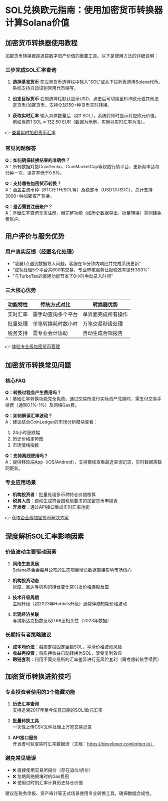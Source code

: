 # SOL兑换欧元指南：使用加密货币转换器计算Solana价值

## 加密货币转换器使用教程

加密货币转换器是追踪数字资产价值的重要工具。以下是使用方法的详细说明：

### 三步完成SOL汇率查询
1. **选择基准货币**
   在左侧货币选择栏中输入"SOL"或从下拉列表选择Solana代币。系统支持自动识别常用代币缩写。

2. **设定目标货币**
   右侧选择栏默认显示USD，点击后可切换至EUR欧元或其他法定货币/加密货币。支持全球150+种货币实时转换。

3. **获取实时汇率**
   输入具体数量后（如1 SOL），系统将即时显示对应欧元价值。例如当前1 SOL ≈ 132.50 EUR（数据为示例，实际以实时汇率为准）。

👉 [查看实时加密货币汇率](https://bit.ly/okx_welcome)

### 常见问题解答
**Q：如何确保转换结果的准确性？**  
A：所有数据对接CoinGecko、CoinMarketCap等权威行情平台，更新频率达每分钟一次，误差率低于0.5%。

**Q：支持哪些加密货币转换？**  
A：涵盖主流币种（BTC/ETH/SOL等）及稳定币（USDT/USDC），总计支持3000+种加密资产互换。

**Q：是否需要注册账户？**  
A：基础汇率查询无需注册，但完整功能（如历史数据导出、批量转换）需创建免费账户。

## 用户评价与服务优势

### 用户真实反馈（经匿名化处理）
- "凌晨1点遇到数据导入问题，客服在15分钟内响应并完成系统更新"
- "成功处理5个平台共600笔交易，专业审核服务让报税效率提升300%"
- "与TurboTax的直连功能节省了8小时手动录入时间"

### 三大核心优势
| 功能特性 | 传统方式对比 | 转换器优势 |
|---------|-------------|-----------|
| 实时汇率 | 需手动查询多个平台 | 单界面完成所有操作 |
| 批量处理 | 单笔转换耗时数小时 | 万笔交易秒级处理 |
| 税务支持 | 需专业会计协助 | 自动生成合规报告 |

👉 [体验专业级加密货币管理](https://bit.ly/okx_welcome)

## 加密货币转换常见问题

### 核心FAQ
**Q：转换过程会产生费用吗？**  
A：基础汇率转换功能完全免费。通过交易所进行实际资产兑换时，需支付交易手续费（通常0.1%-1%）及网络Gas费。

**Q：如何解读汇率波动？**  
A：建议结合CoinLedger的市场分析模块查看：  
1. 24小时涨跌幅  
2. 历史价格走势图  
3. 市场情绪指数

**Q：支持离线使用吗？**  
A：提供移动端App（iOS/Android），支持离线查看最近查询记录，实时数据需联网更新。

### 专业应用场景
- **机构投资者**：批量处理多币种持仓价值核算
- **税务人员**：自动生成符合国税局要求的加密货币申报表
- **开发者**：通过API接口集成实时汇率功能

👉 [获取企业级加密货币解决方案](https://bit.ly/okx_welcome)

## 深度解析SOL汇率影响因素

### 价值波动主要驱动因素
1. **网络生态发展**  
Solana基金会每月公布的生态项目增长数据直接影响市场信心

2. **机构投资动态**  
灰度、富达等机构的持仓变化常引发价格连锁反应

3. **技术升级周期**  
主网升级（如2023年Hobbits升级）通常伴随短期价格波动

4. **宏观经济关联**  
与纳斯达克指数呈现0.68正相关性（2023年数据）

### 长期持有者策略建议
- **成本均价法**：每周定投固定金额SOL，平滑价格波动风险
- **收益再投资**：将质押收益自动转换为SOL，享受复利效应
- **跨链套利**：利用不同交易所的汇率差异进行无风险套利（需考虑转账手续费）

## 加密货币转换进阶技巧

### 专业投资者使用的3个隐藏功能
1. **历史汇率查询**  
支持追溯2017年至今任意日期的SOL/欧元汇率

2. **批量转换工具**  
一次性上传CSV文件处理上万笔交易记录

3. **API接口服务**  
开发者可获取实时汇率数据流（文档：https://developer.coinledger.io）

### 避免常见错误
- ❌ 直接使用交易所报价（存在溢价/折价）
- ❌ 忽略网络拥堵时的Gas费用
- ❌ 使用过时的汇率计算历史持仓价值

建议在税务申报、资产审计等正式场景使用专业转换工具，确保数据合规性。